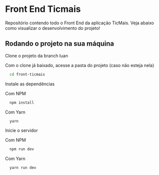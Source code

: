
# Front End Ticmais

Repositório contendo todo o Front End da aplicação TicMais. 
Veja abaixo como visualizar o desenvolvimento do projeto!


## Rodando o projeto na sua máquina

Clone o projeto da branch luan

Com o clone já baixado, acesse a pasta do projeto 
(caso não esteja nela)

```bash
  cd front-ticmais
```

Instale as dependências

Com NPM
```bash
  npm install
```
Com Yarn
```bash
  yarn
```

Inicie o servidor

Com NPM
```bash
  npm run dev
```

Com Yarn
```bash
  yarn run dev
```

